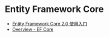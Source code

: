 # Entity Framework Core

- [Entity Framework Core 2.0 使用入门](https://www.cnblogs.com/stulzq/p/7717873.html)
- [Overview - EF Core](https://docs.microsoft.com/en-us/ef/core/index)
